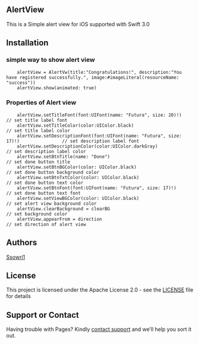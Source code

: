 

## AlertView

This is a Simple alert view for iOS supported with Swift 3.0


## Installation

### simple way to show alert view

        alertView = AlertVw(title:"Congratulations!", description:"You have registered successfully.", image:#imageLiteral(resourceName: "success"))
        alertView.show(animated: true)
        
### Properties of Alert view

        alertView.setTitleFont(font:UIFont(name: "Futura", size: 20)!)                      // set title label font
        alertView.setTitleColor(color:UIColor.black)                                        // set title label color
        alertView.setDescriptionFont(font:UIFont(name: "Futura", size: 17)!)                // set description label font
        alertView.setDescriptionColor(color:UIColor.darkGray)                               // set description label color
        alertView.setBtnTitle(name: "Done")                                                 // set done button title
        alertView.setBtnBGColor(color: UIColor.black)                                       // set done button background color
        alertView.setBtnTxtColor(color: UIColor.black)                                      // set done button text color
        alertView.setBtnFont(font:UIFont(name: "Futura", size: 17)!)                        // set done button text font
        alertView.setViewBGColor(color: UIColor.black)                                      // set alert view background color
        alertView.clearBackground = clearBG                                                 // set background color
        alertView.appearFrom = direction                                                    // set direction of alert view

## Authors

[Ssowri1](https://github.com/ssowri1)

## License

This project is licensed under the Apache License 2.0 - see the [LICENSE](LICENSE) file for details

## Support or Contact

Having trouble with Pages? Kindly [contact support](https://github.com/contact) and we’ll help you sort it out.
